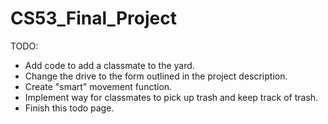 CS53_Final_Project
==================

TODO:

*   Add code to add a classmate to the yard. 
*   Change the drive to the form outlined in the project description.
*   Create "smart" movement function.
*   Implement way for classmates to pick up trash and keep track of trash.
*   Finish this todo page. 